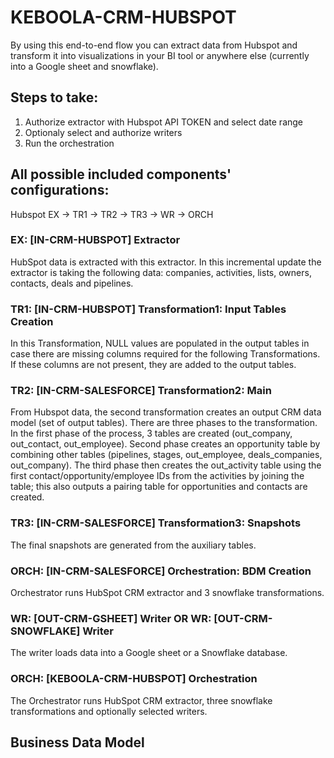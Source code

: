 # KEBOOLA-CRM-HUBSPOT

By using this end-to-end flow you can extract data from Hubspot and transform it into visualizations in your BI tool or anywhere else (currently into a Google sheet and snowflake).

## Steps to take:
1. Authorize extractor with Hubspot API TOKEN and select date range
2. Optionaly select and authorize writers
3. Run the orchestration

## All possible included components' configurations:

Hubspot EX -> TR1 -> TR2 -> TR3 -> WR -> ORCH


### EX: [IN-CRM-HUBSPOT] Extractor

HubSpot data is extracted with this extractor. In this incremental update the extractor is taking the following data: companies, activities, lists, owners, contacts, deals and pipelines.

### TR1: [IN-CRM-HUBSPOT] Transformation1: Input Tables Creation

In this Transformation, NULL values are populated in the output tables in case there are missing columns required for the following Transformations. If these columns are not present, they are added to the output tables.

### TR2: [IN-CRM-SALESFORCE] Transformation2: Main

From Hubspot data, the second transformation creates an output CRM data model (set of output tables). There are three phases to the transformation. In the first phase of the process, 3 tables are created (out_company, out_contact, out_employee). Second phase creates an opportunity table by combining other tables (pipelines, stages, out_employee, deals_companies, out_company). The third phase then creates the out_activity table using the first contact/opportunity/employee IDs from the activities by joining the table; this also outputs a pairing table for opportunities and contacts are created.

### TR3: [IN-CRM-SALESFORCE] Transformation3: Snapshots

The final snapshots are generated from the auxiliary tables.

### ORCH: [IN-CRM-SALESFORCE] Orchestration: BDM Creation

Orchestrator runs HubSpot CRM extractor and 3 snowflake transformations.

### WR: [OUT-CRM-GSHEET] Writer OR WR: [OUT-CRM-SNOWFLAKE] Writer

The writer loads data into a Google sheet or a Snowflake database.

### ORCH: [KEBOOLA-CRM-HUBSPOT] Orchestration

The Orchestrator runs HubSpot CRM extractor, three snowflake transformations and optionally selected writers.


## Business Data Model



